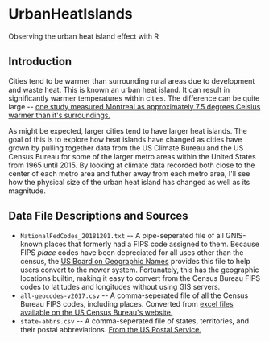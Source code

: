 # UrbanHeatIslands
Observing the urban heat island effect with R

## Introduction
Cities tend to be warmer than surrounding rural areas due to development and waste heat.
This is known an urban heat island. It can result in significantly warmer temperatures within 
cities. The difference can be quite large -- [one study measured Montreal as approximately 7.5 
degrees Celsius warmer than it's surroundings.](https://www.sciencedirect.com/science/article/pii/0004698173901406)

As might be expected, larger cities tend to have larger heat islands. The goal of this
is to explore how heat islands have changed as cities have grown by pulling together data 
from the US Climate Bureau and the US Census Bureau for some of the larger metro areas within
the United States from 1965 until 2015. By looking at climate data recorded both close to the
center of each metro area and futher away from each metro area, I'll see how the physical size
of the urban heat island has changed as well as its magnitude.

## Data File Descriptions and Sources
- `NationalFedCodes_20181201.txt` -- A pipe-seperated file of all GNIS-known places that formerly 
had a FIPS code assigned to them. Because FIPS *place* codes have been depreciated for all uses other than
the census, the [US Board on Geographic Names](https://geonames.usgs.gov/domestic/index.html) provides 
this file to help users convert to the newer system. Fortunately, this has the geographic locations builtin,
making it easy to convert from the Census Bureau FIPS codes to latitudes and longitudes without using GIS servers.
- `all-geocodes-v2017.csv` -- A comma-seperated file of all the Census Bureau FIPS codes, including places. Converted
from [excel files available on the US Census Bureau's website.](https://www.census.gov/geographies/reference-files/2017/demo/popest/2017-fips.html)
- `state-abbrs.csv` -- A comma-seperated file of states, territories, and their postal abbreviations. 
[From the US Postal Service.](https://pe.usps.com/text/pub28/28apb.htm)
